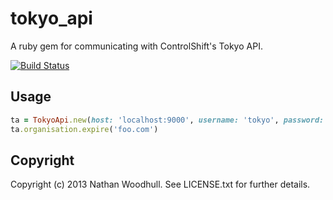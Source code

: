 # tokyo_api

A ruby gem for communicating with ControlShift's Tokyo API.

[![Build Status](https://travis-ci.org/controlshift/tokyo_api.svg)](https://travis-ci.org/controlshift/tokyo_api)

## Usage

```ruby
ta = TokyoApi.new(host: 'localhost:9000', username: 'tokyo', password: 'Passw0rd!', scheme: 'http')
ta.organisation.expire('foo.com')
```

## Copyright

Copyright (c) 2013 Nathan Woodhull. See LICENSE.txt for
further details.


